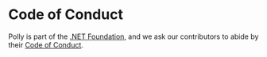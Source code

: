 # Code of Conduct

Polly is part of the [.NET Foundation](https://dotnetfoundation.org/), and we ask our contributors to abide
by their [Code of Conduct](https://www.dotnetfoundation.org/code-of-conduct).
